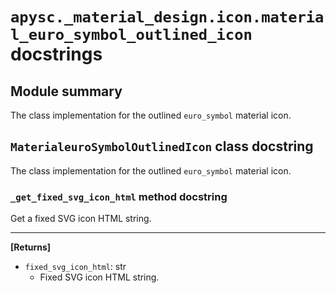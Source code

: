 # `apysc._material_design.icon.material_euro_symbol_outlined_icon` docstrings

## Module summary

The class implementation for the outlined `euro_symbol` material icon.

## `MaterialeuroSymbolOutlinedIcon` class docstring

The class implementation for the outlined `euro_symbol` material icon.

### `_get_fixed_svg_icon_html` method docstring

Get a fixed SVG icon HTML string.<hr>

**[Returns]**

- `fixed_svg_icon_html`: str
  - Fixed SVG icon HTML string.